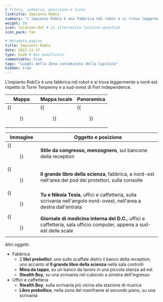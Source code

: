 ```yaml
---
# Titolo, sommario, posizione e icona
linktitle: Impianto RobCo
summary: "L'impianto RobCo è una fabbrica ndi robot e si trova leggermente a nord-est rispetto la Torre Tenpenny e a sud-ovest di Fort Independence."
weight: 10
icon: location-dot # in alternativa location-question
icon_pack: fas

# Metadata pagina
title: Impianto RobCo
date: 2022-11-17
type: book # Non modificare
commentable: true
tags: "Luoghi della Zona contaminata della Capitale"
hidden: true
---
```





L'impianto RobCo è una fabbrica ndi robot e si trova leggermente a nord-est rispetto la Torre Tenpenny e a sud-ovest di Fort Independence.

| Mappa                                      | Mappa locale                                     | Panoramica                                      |
| ------------------------------------------ | ------------------------------------------------ | ----------------------------------------------- |
| {{<figure src="RobCo_Facility_loc.webp">}} | {{<figure src="RobCo_facility_local_map.webp">}} | {{<figure src="Robco_Facility_exterior.webp">}} |

| Immagine                                                      | Oggetto e posizione                                                                                                  |
| ------------------------------------------------------------- | -------------------------------------------------------------------------------------------------------------------- |
| {{<figure src="FO3_LCS_Robco_Facility.webp">}}                | **Stile da congresso, menzognero**, sul bancone della reception                                                      |
| {{<figure src="BB_of_Science_RobCo_facility.webp">}}          | **Il grande libro della scienza**, fabbrica, a nord-est nell'area dei pod dei protettori, sulla consolle             |
| {{<figure src="Nikola_Tesla_and_You_RobCo_facility.webp">}}   | **Tu e Nikola Tesla**, uffici e caffetteria, sulla scrivania nell'angolo nord-ovest, nell'area a destra dall'entrata |
| {{<figure src="DC_Journal_of_IM_RobCo_facility_redone.jpg">}} | **Giornale di medicina interna del D.C.**, uffici e caffetteria, sala ufficio computer, appena a sud-est delle scale |


Altri oggetti:
- Fabbrica
	- 2 **libri prebellici**: uno sullo scaffale dietro il banco della reception; uno accanto al **Il grande libro della scienza** nella sala controlli
	-  **Mina da tappo**, su un banco da lavoro in una piccola stanza ad est
	-  **Stealth Boy**, su una scrivania nel cubicolo a sinistra dell'ingresso
- Uffici e caffetteria
	- **Stealth Boy**, sulla scrivania più vicina alla stazione di ricarica
	-  **Libro prebellico**, nella zona del mainframe al secondo piano, su una scrivania
